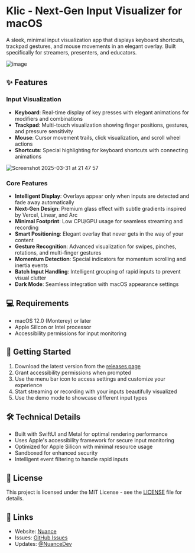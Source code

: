 # Klic - Next-Gen Input Visualizer for macOS

A sleek, minimal input visualization app that displays keyboard shortcuts, trackpad gestures, and mouse movements in an elegant overlay. Built specifically for streamers, presenters, and educators.

![image](https://github.com/user-attachments/assets/8c0c7e61-75d2-43f4-9ca8-d4df62d8ece9)


## ✨ Features

### Input Visualization

- **Keyboard**: Real-time display of key presses with elegant animations for modifiers and combinations
- **Trackpad**: Multi-touch visualization showing finger positions, gestures, and pressure sensitivity
- **Mouse**: Cursor movement trails, click visualization, and scroll wheel actions
- **Shortcuts**: Special highlighting for keyboard shortcuts with connecting animations

![Screenshot 2025-03-31 at 21 47 57](https://github.com/user-attachments/assets/ea7fc9ce-80b1-4071-9d6e-2de79f170ab2)


### Core Features

- **Intelligent Display**: Overlays appear only when inputs are detected and fade away automatically
- **Next-Gen Design**: Premium glass effect with subtle gradients inspired by Vercel, Linear, and Arc
- **Minimal Footprint**: Low CPU/GPU usage for seamless streaming and recording
- **Smart Positioning**: Elegant overlay that never gets in the way of your content
- **Gesture Recognition**: Advanced visualization for swipes, pinches, rotations, and multi-finger gestures
- **Momentum Detection**: Special indicators for momentum scrolling and inertia events
- **Batch Input Handling**: Intelligent grouping of rapid inputs to prevent visual clutter
- **Dark Mode**: Seamless integration with macOS appearance settings

## 💻 Requirements

- macOS 12.0 (Monterey) or later
- Apple Silicon or Intel processor
- Accessibility permissions for input monitoring

## 🚀 Getting Started

1. Download the latest version from the [releases page](https://github.com/nuance-dev/Klic/releases)
2. Grant accessibility permissions when prompted
3. Use the menu bar icon to access settings and customize your experience
4. Start streaming or recording with your inputs beautifully visualized
5. Use the demo mode to showcase different input types

## 🛠 Technical Details

- Built with SwiftUI and Metal for optimal rendering performance
- Uses Apple's accessibility framework for secure input monitoring
- Optimized for Apple Silicon with minimal resource usage
- Sandboxed for enhanced security
- Intelligent event filtering to handle rapid inputs

## 📝 License

This project is licensed under the MIT License - see the [LICENSE](LICENSE) file for details.

## 🔗 Links

- Website: [Nuance](https://nuanc.me)
- Issues: [GitHub Issues](https://github.com/nuance-dev/Klic/issues)
- Updates: [@NuanceDev](https://twitter.com/Nuancedev)
